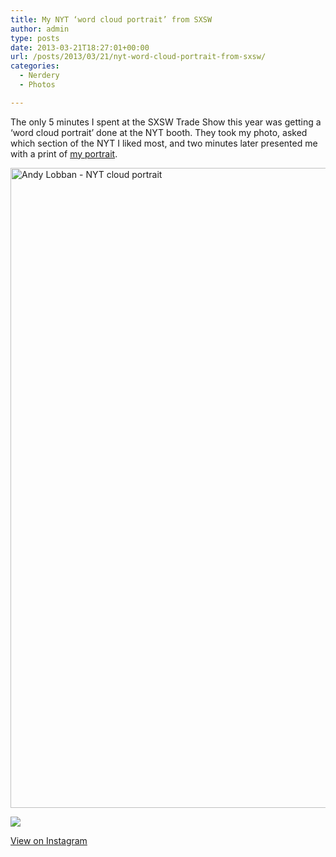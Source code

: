 ```yaml
---
title: My NYT ‘word cloud portrait’ from SXSW
author: admin
type: posts
date: 2013-03-21T18:27:01+00:00
url: /posts/2013/03/21/nyt-word-cloud-portrait-from-sxsw/
categories:
  - Nerdery
  - Photos

---
```

The only 5 minutes I spent at the SXSW Trade Show this year was getting a &#8216;word cloud portrait&#8217; done at the NYT booth. They took my photo, asked which section of the NYT I liked most, and two minutes later presented me with a print of [my portrait][1].

[<img class="alignnone size-large wp-image-1469217016" alt="Andy Lobban - NYT cloud portrait" src="https://lobban.org/wp-content/uploads/2013/03/cloud5934-662x1024.jpg" width="662" height="1024" srcset="https://lobban.org/wp-content/uploads/2013/03/cloud5934-662x1024.jpg 662w, https://lobban.org/wp-content/uploads/2013/03/cloud5934-194x300.jpg 194w" sizes="(max-width: 662px) 100vw, 662px" />][2]

![][3]

<p class="view-instagram">
  <a href="http://instagram.com/p/XIR8byKlt8/">View on Instagram</a>
</p>

 [1]: http://wordcloudportrait.com/andy+lobban/5934
 [2]: https://lobban.org/wp-content/uploads/2013/03/cloud5934.jpg
 [3]: https://lobban.org/wordpress//HLIC/583b27e9f58d5ad95c8aadf50fa42d2d.jpg